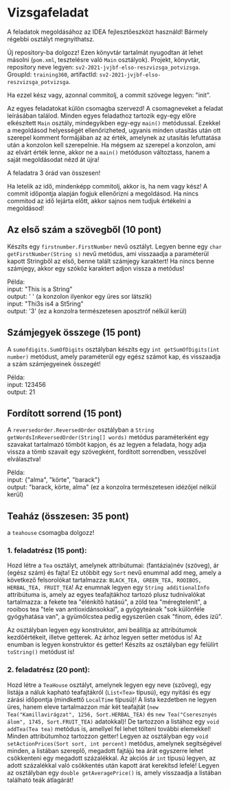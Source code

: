 # Vizsgafeladat

A feladatok megoldásához az IDEA fejlesztőeszközt használd! Bármely régebbi osztályt megnyithatsz.

Új repository-ba dolgozz! Ezen könyvtár tartalmát nyugodtan át lehet másolni (`pom.xml`, tesztelésre való `Main` osztályok).
Projekt, könyvtár, repository neve legyen: `sv2-2021-jvjbf-elso-reszvizsga_potvizsga`. GroupId: `training360`, 
artifactId: `sv2-2021-jvjbf-elso-reszvizsga_potvizsga`.

Ha ezzel kész vagy, azonnal commitolj, a commit szövege legyen: "init".

Az egyes feladatokat külön csomagba szervezd! A csomagneveket a feladat leírásában találod. Minden egyes feladathoz tartozik
egy-egy előre elkészített `Main` osztály, mindegyikben egy-egy `main()` metódussal. Ezekkel a megoldásod helyességét
ellenőrizheted, ugyanis minden utasítás után ott szerepel komment formájában az az érték, amelynek az utasítás
lefuttatása után a konzolon kell szerepelnie. Ha mégsem az szerepel a konzolon, ami az elvárt érték lenne, akkor ne a
`main()` metóduson változtass, hanem a saját megoldásodat nézd át újra!

A feladatra 3 órád van összesen!

Ha letelik az idő, mindenképp commitolj, akkor is, ha nem vagy kész! A commit időpontja alapján fogjuk ellenőrizni a megoldásod.
Ha nincs commitod az idő lejárta előtt, akkor sajnos nem tudjuk értékelni a megoldásod!


## Az első szám a szövegből (10 pont)

Készíts egy `firstnumber.FirstNumber` nevű osztályt. Legyen benne egy `char getFirstNumber(String s)` nevű metódus,
ami visszaadja a paraméterül kapott Stringből az első, benne talált számjegy karaktert! Ha nincs benne számjegy,
akkor egy szóköz karaktert adjon vissza a metódus!

Példa:<br>
input: "This is a String" <br>
output: ' ' (a konzolon ilyenkor egy üres sor látszik) <br>
input: "Thi3s is4 a St5ring" <br>
output: '3' (ez a konzolra természetesen aposztróf nélkül kerül)

## Számjegyek összege (15 pont)

A `sumofdigits.SumOfDigits` osztályban készíts egy `int getSumOfDigits(int number)` metódust, amely paraméterül egy
egész számot kap, és visszaadja a szám számjegyeinek összegét!

Példa:<br>
input: 123456 <br>
output: 21 <br>

## Fordított sorrend (15 pont)

A `reversedorder.ReversedOrder` osztályban a `String getWordsInReversedOrder(String[] words)` metódus
paraméterként egy szavakat tartalmazó tömböt kapjon, és az legyen a feladata, hogy adja vissza a tömb
szavait egy szövegként, fordított sorrendben, vesszővel elválasztva!

Példa:<br>
input: {"alma", "körte", "barack"} <br>
output: "barack, körte, alma" (ez a konzolra természetesen idézőjel nélkül kerül)

## Teaház (összesen: 35 pont)

a `teahouse` csomagba dolgozz!

### 1. feladatrész (15 pont):

Hozd létre a `Tea` osztályt, amelynek attribútumai: (fantázia)név (szöveg), ár (egész szám) és fajta! Ez utóbbit egy `Sort` nevű enummal
add meg, amely a következő felsorolókat tartalmazza: `BLACK_TEA, GREEN_TEA, ROOIBOS, HERBAL_TEA, FRUIT_TEA`! Az enumnak legyen egy
`String additionalInfo` attribútuma is, amely az egyes teafajtákhoz tartozó plusz tudnivalókat tartalmazza: a fekete
tea "élénkítő hatású", a zöld tea "méregtelenít", a rooibos tea "tele van antioxidánsokkal", a gyógyteának "sok különféle
gyógyhatása van", a gyümölcstea pedig egyszerűen csak "finom, édes ízű".

Az osztályban legyen egy konstruktor, ami beállítja az attribútumok kezdőértékeit, illetve getterek. Az árhoz legyen
setter metódus is! Az enumban is legyen konstruktor és getter! Készíts az osztályban egy felülírt `toString()`
metódust is!

### 2. feladatrész (20 pont):

Hozd létre a `TeaHouse` osztályt, amelynek legyen egy neve (szöveg), egy listája a náluk kapható teafajtákról
(`List<Tea>` típusú), egy nyitási és egy zárási időpontja (mindkettő `LocalTime` típusú)! A lista kezdetben ne legyen üres,
hanem eleve tartalmazzon már két teafajtát (`new Tea("Kamillavirágzat", 1256, Sort.HERBAL_TEA)` és
`new Tea("Cseresznyés álom", 1745, Sort.FRUIT_TEA)` adatokkal)! De tartozzon a listához egy `void addTea(Tea tea)` metódus is,
amellyel fel lehet tölteni további elemekkel! Minden attribútumhoz tartozzon getter!
Legyen az osztályban egy `void setActionPrices(Sort sort, int percent)` metódus, amelynek segítségével minden, a listában szereplő,
megadott fajtájú tea árát egyszerre lehet csökkenteni egy megadott százalékkal. Az akciós ár `int` típusú legyen, az adott százalékkal
való csökkentés után kapott árat kerekítsd lefelé!
Legyen az osztályban egy `double getAveragePrice()` is, amely visszaadja a listában található teák átlagárát!

